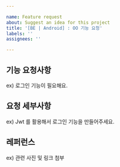 ```yaml
---

name: Feature request
about: Suggest an idea for this project
title: '[BE | Android] : OO 기능 요청'
labels: ''
assignees: ''

---
```


## 기능 요청사항

ex) 로그인 기능이 필요해요.

## 요청 세부사항

ex) Jwt 를 활용해서 로그인 기능을 만들어주세요.

## 레퍼런스

ex) 관련 사진 및 링크 첨부
